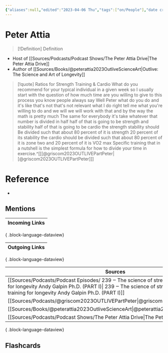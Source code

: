 ```yaml
---
{"aliases":null,"edited":"2023-04-06 Thu","tags":["on/People"],"date created":"2023-04-01 Sat","dg-publish":true,"permalink":"/cards/peter-attia/","dgPassFrontmatter":true}
---
```


# Peter Attia

> [!Definition] Definition

- Host of [[Sources/Podcasts/Podcast Shows/The Peter Attia Drive\|The Peter Attia Drive]]
- Author of [[Sources/Books/@peterattia2023OutliveScienceArt\|Outlive: The Science and Art of Longevity]]

> [!quote] Ratios for Strength Training & Cardio
> What do you recommend for your typical individual in a given week so I usually start with the question of how much time are you willing to give to this process you know people always say Well Peter what do you do and it's like that's not that's not relevant what I do right tell me what you're willing to do and we will we will work with that and by the way the math is pretty much The same for everybody it's take whatever that number is divided in half half of that is going to be strength and stability half of that is going to be cardio the strength stability should Be divided such that about 80 percent of it is strength 20 percent of its stability the cardio should be divided such that about 80 percent of it is zone two and 20 percent of it is VO2 max Specific training that in a nutshell is the simplest formula for how to divide your time in exercise.^[[[@griscom2023OUTLIVEPartPeter\|[@griscom2023OUTLIVEPartPeter]]]

# Reference

- 

## Mentions

| Incoming Links |
| -------------- |

{ .block-language-dataview}

| Outgoing Links |
| -------------- |

{ .block-language-dataview}

| Sources                                                                                                                                                                                                                                     |
| ------------------------------------------------------------------------------------------------------------------------------------------------------------------------------------------------------------------------------------------- |
| [[Sources/Podcasts/Podcast Episodes/ 239 ‒ The science of strength  muscle  and training for longevity   Andy Galpin  Ph.D. (PART I)\| 239 ‒ The science of strength  muscle  and training for longevity   Andy Galpin  Ph.D. (PART I)]] |
| [[Sources/Podcasts/@griscom2023OUTLIVEPartPeter\|@griscom2023OUTLIVEPartPeter]]                                                                                                                                                          |
| [[Sources/Books/@peterattia2023OutliveScienceArt\|@peterattia2023OutliveScienceArt]]                                                                                                                                                     |
| [[Sources/Podcasts/Podcast Shows/The Peter Attia Drive\|The Peter Attia Drive]]                                                                                                                                                          |

{ .block-language-dataview}

## Flashcards